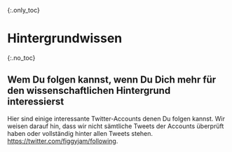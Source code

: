 {:.only_toc}
# Hintergrundwissen
{:.no_toc}
## Wem Du folgen kannst, wenn Du Dich mehr für den wissenschaftlichen Hintergrund interessierst

Hier sind einige interessante Twitter-Accounts denen Du folgen kannst. Wir weisen darauf hin, dass wir nicht sämtliche Tweets der Accounts überprüft haben oder vollständig hinter allen Tweets stehen. <https://twitter.com/figgyjam/following>.
